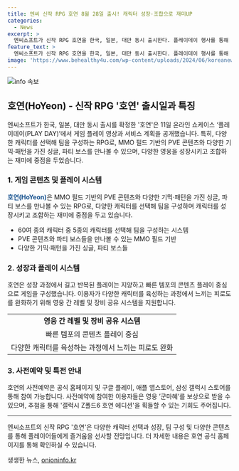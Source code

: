 ```yaml
---
title: 엔씨 신작 RPG 호연 8월 28일 출시! 캐릭터 성장·조합으로 재미UP
categories:
  - News
excerpt: >
  엔씨소프트가 신작 RPG 호연을 한국, 일본, 대만 동시 출시한다. 플레이데이 행사를 통해 게임 플레이 영상과 서비스 계획을 공개했으며, 5종의 캐릭터를 선택해 팀을 구성하는 MMO 필드 기반의 PVE 콘텐츠를 선보였다. 게임은 다양한 캐릭터 육성과 조합에 초점을 맞추었으며, 사전예약이 시작되었고 참여자들에게 보상이 제공된다. 
feature_text: >
  엔씨소프트가 신작 RPG 호연을 한국, 일본, 대만 동시 출시한다. 플레이데이 행사를 통해 게임 플레이 영상과 서비스 계획을 공개했으며, 5종의 캐릭터를 선택해 팀을 구성하는 MMO 필드 기반의 PVE 콘텐츠를 선보였다. 게임은 다양한 캐릭터 육성과 조합에 초점을 맞추었으며, 사전예약이 시작되었고 참여자들에게 보상이 제공된다. 
image: 'https://www.behealthy4u.com/wp-content/uploads/2024/06/koreanews.jpg'
---
```


<p><img src="https://www.behealthy4u.com/wp-content/uploads/2024/06/koreanews.jpg" alt="info 속보" /></p>

<h2 data-ke-size="size26">호연(HoYeon) - 신작 RPG '호연' 출시일과 특징</h2>

<p data-ke-size="size16">엔씨소프트가 한국, 일본, 대만 동시 출시를 확정한 '호연'은 11일 온라인 쇼케이스 ‘플레이데이(PLAY DAY)’에서 게임 플레이 영상과 서비스 계획을 공개했습니다. 특히, 다양한 캐릭터를 선택해 팀을 구성하는 RPG로, MMO 필드 기반의 PVE 콘텐츠와 다양한 기믹·패턴을 가진 싱글, 파티 보스를 만나볼 수 있으며, 다양한 영웅을 성장시키고 조합하는 재미에 중점을 두었습니다.</p>

<h3 data-ke-size="size24">1. 게임 콘텐츠 및 플레이 시스템</h3>

<p data-ke-size="size16"><b><span style="color: #1a5490;">호연(HoYeon)</span></b>은 MMO 필드 기반의 PVE 콘텐츠와 다양한 기믹·패턴을 가진 싱글, 파티 보스를 만나볼 수 있는 RPG로, 다양한 캐릭터를 선택해 팀을 구성하며 캐릭터를 성장시키고 조합하는 재미에 중점을 두고 있습니다.</p>

<ul>
  <li>60여 종의 캐릭터 중 5종의 캐릭터를 선택해 팀을 구성하는 시스템</li>
  <li>PVE 콘텐츠와 파티 보스들을 만나볼 수 있는 MMO 필드 기반</li>
  <li>다양한 기믹·패턴을 가진 싱글, 파티 보스들</li>
</ul>

<h3 data-ke-size="size24">2. 성장과 플레이 시스템</h3>

<p data-ke-size="size16">호연은 성장 과정에서 길고 반복된 플레이는 지양하고 빠른 템포의 콘텐츠 플레이 중심으로 게임을 구성했습니다. 이용자가 다양한 캐릭터를 육성하는 과정에서 느끼는 피로도를 완화하기 위해 영웅 간 레벨 및 장비 공유 시스템을 지원합니다.</p>

<table>
  <tr>
    <td style="text-align: center; height: 17px;"><b>영웅 간 레벨 및 장비 공유 시스템</b></td>
  </tr>
  <tr>
    <td style="text-align: center; height: 17px;">빠른 템포의 콘텐츠 플레이 중심</td>
  </tr>
  <tr>
    <td style="text-align: center; height: 17px;">다양한 캐릭터를 육성하는 과정에서 느끼는 피로도 완화</td>
  </tr>
</table>

<h3 data-ke-size="size24">3. 사전예약 및 특전 안내</h3>

<p data-ke-size="size16">호연의 사전예약은 공식 홈페이지 및 구글 플레이, 애플 앱스토어, 삼성 갤럭시 스토어를 통해 참여 가능합니다. 사전예약에 참여한 이용자들은 영웅 ’군마혜’를 보상으로 받을 수 있으며, 추첨을 통해 '갤럭시 Z폴드6 호연 에디션'을 획들할 수 있는 기회도 주어집니다.</p>

<hr>

<p data-ke-size="size16">엔씨소프트의 신작 RPG '호연'은 다양한 캐릭터 선택과 성장, 팀 구성 및 다양한 콘텐츠를 통해 플레이어들에게 즐거움을 선사할 전망입니다. 더 자세한 내용은 호연 공식 홈페이지를 통해 확인하실 수 있습니다.</p>
생생한 뉴스, <a href="https://onioninfo.kr" rel="dofollow">onioninfo.kr</a>



